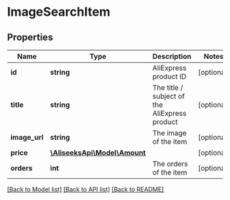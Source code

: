 # ImageSearchItem

## Properties
Name | Type | Description | Notes
------------ | ------------- | ------------- | -------------
**id** | **string** | AliExpress product ID | [optional] 
**title** | **string** | The title / subject of the AliExpress product | [optional] 
**image_url** | **string** | The image of the item | [optional] 
**price** | [**\AliseeksApi\Model\Amount**](Amount.md) |  | [optional] 
**orders** | **int** | The orders of the item | [optional] 

[[Back to Model list]](../README.md#documentation-for-models) [[Back to API list]](../README.md#documentation-for-api-endpoints) [[Back to README]](../README.md)



